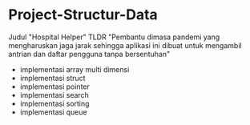 # Project-Structur-Data
Judul "Hospital Helper"
TLDR "Pembantu dimasa pandemi yang mengharuskan jaga jarak sehingga aplikasi ini dibuat untuk mengambil antrian dan daftar pengguna tanpa bersentuhan"
- implementasi array multi dimensi
- implementasi struct
- implementasi pointer
- implementasi search
- implementasi sorting
- implementasi queue

